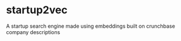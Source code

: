 # startup2vec
A startup search engine made using embeddings built on crunchbase company descriptions
